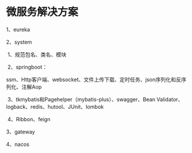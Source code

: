 # 微服务解决方案

1、eureka

2、system

​	1、规范包名、类名、模块

​	2、springboot：

​	ssm、Http客户端、websocket、文件上传下载、定时任务、json序列化和反序列化、注解Aop

​	3、tkmybatis和Pagehelper（mybatis-plus）、swagger、Bean Validator、logback、redis、hutool、JUnit、lombok

​	4、Ribbon、feign

3、gateway

4、nacos

